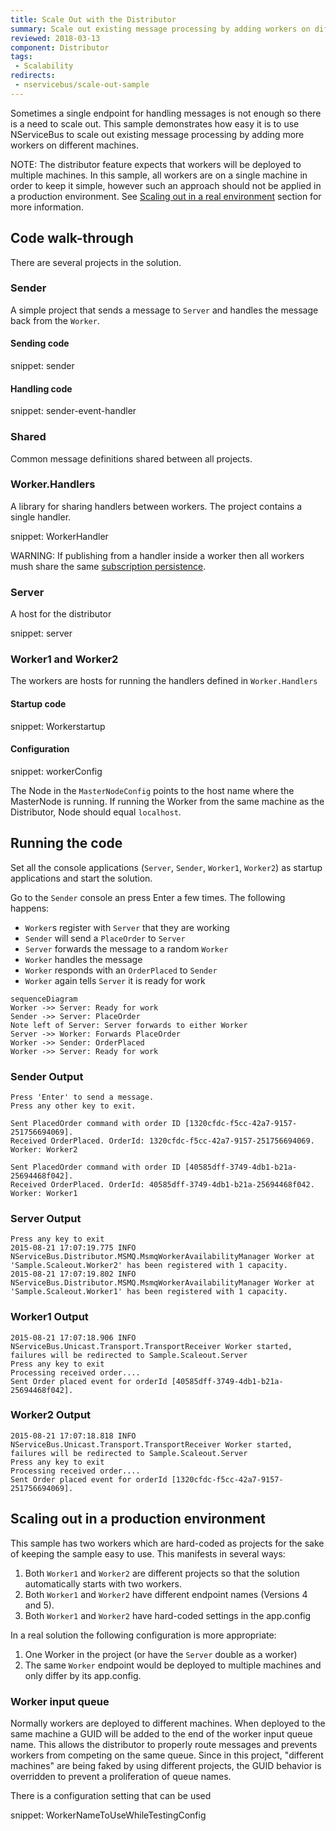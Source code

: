 ```yaml
---
title: Scale Out with the Distributor
summary: Scale out existing message processing by adding workers on different machines.
reviewed: 2018-03-13
component: Distributor
tags:
 - Scalability
redirects:
 - nservicebus/scale-out-sample
---
```


Sometimes a single endpoint for handling messages is not enough so there is a need to scale out. This sample demonstrates how easy it is to use NServiceBus to scale out existing message processing by adding more workers on different machines.

NOTE: The distributor feature expects that workers will be deployed to multiple machines. In this sample, all workers are on a single machine in order to keep it simple, however such an approach should not be applied in a production environment. See [Scaling out in a real environment](#scaling-out-in-a-real-environment) section for more information.
 

## Code walk-through

There are several projects in the solution.


### Sender

A simple project that sends a message to `Server` and handles the message back from the `Worker`.


#### Sending code

snippet: sender


#### Handling code


snippet: sender-event-handler


### Shared

Common message definitions shared between all projects.


### Worker.Handlers

A library for sharing handlers between workers. The project contains a single handler.

snippet: WorkerHandler

WARNING: If publishing from a handler inside a worker then all workers mush share the same [subscription persistence](/persistence/).


### Server

A host for the distributor

snippet: server


### Worker1 and Worker2

The workers are hosts for running the handlers defined in `Worker.Handlers`


#### Startup code

snippet: Workerstartup


#### Configuration

snippet: workerConfig

The Node in the `MasterNodeConfig` points to the host name where the MasterNode is running. If running the Worker from the same machine as the Distributor, Node should equal `localhost`.


## Running the code

Set all the console applications (`Server`, `Sender`, `Worker1`, `Worker2`) as startup applications and start the solution.

Go to the `Sender` console an press Enter a few times. The following happens:

 * `Worker`s register with `Server` that they are working
 * `Sender` will send a `PlaceOrder` to `Server`
 * `Server` forwards the message to a random `Worker`
 * `Worker` handles the message
 * `Worker` responds with an `OrderPlaced` to `Sender`
 * `Worker` again tells `Server` it is ready for work

```mermaid
sequenceDiagram
Worker ->> Server: Ready for work
Sender ->> Server: PlaceOrder
Note left of Server: Server forwards to either Worker
Server ->> Worker: Forwards PlaceOrder
Worker ->> Sender: OrderPlaced
Worker ->> Server: Ready for work
```


### Sender Output

```
Press 'Enter' to send a message.
Press any other key to exit.

Sent PlacedOrder command with order ID [1320cfdc-f5cc-42a7-9157-251756694069].
Received OrderPlaced. OrderId: 1320cfdc-f5cc-42a7-9157-251756694069. Worker: Worker2

Sent PlacedOrder command with order ID [40585dff-3749-4db1-b21a-25694468f042].
Received OrderPlaced. OrderId: 40585dff-3749-4db1-b21a-25694468f042. Worker: Worker1
```


### Server Output

```
Press any key to exit
2015-08-21 17:07:19.775 INFO  NServiceBus.Distributor.MSMQ.MsmqWorkerAvailabilityManager Worker at 'Sample.Scaleout.Worker2' has been registered with 1 capacity.
2015-08-21 17:07:19.802 INFO  NServiceBus.Distributor.MSMQ.MsmqWorkerAvailabilityManager Worker at 'Sample.Scaleout.Worker1' has been registered with 1 capacity.
```


### Worker1 Output

```
2015-08-21 17:07:18.906 INFO  NServiceBus.Unicast.Transport.TransportReceiver Worker started, failures will be redirected to Sample.Scaleout.Server
Press any key to exit
Processing received order....
Sent Order placed event for orderId [40585dff-3749-4db1-b21a-25694468f042].
```


### Worker2 Output

```
2015-08-21 17:07:18.818 INFO  NServiceBus.Unicast.Transport.TransportReceiver Worker started, failures will be redirected to Sample.Scaleout.Server
Press any key to exit
Processing received order....
Sent Order placed event for orderId [1320cfdc-f5cc-42a7-9157-251756694069].
```


## Scaling out in a production environment

This sample has two workers which are hard-coded as projects for the sake of keeping the sample easy to use. This manifests in several ways:

 1. Both `Worker1` and `Worker2` are different projects so that the solution automatically starts with two workers.
 1. Both `Worker1` and `Worker2` have different endpoint names (Versions 4 and 5).
 1. Both `Worker1` and `Worker2` have hard-coded settings in the app.config

In a real solution the following configuration is more appropriate:

 1. One Worker in the project (or have the `Server` double as a worker)
 1. The same `Worker` endpoint would be deployed to multiple machines and only differ by its app.config.


### Worker input queue

Normally workers are deployed to different machines. When deployed to the same machine a GUID will be added to the end of the worker input queue name. This allows the distributor to properly route messages and prevents workers from competing on the same queue. Since in this project, "different machines" are being faked by using different projects, the GUID behavior is overridden to prevent a proliferation of queue names.

There is a configuration setting that can be used

snippet: WorkerNameToUseWhileTestingConfig